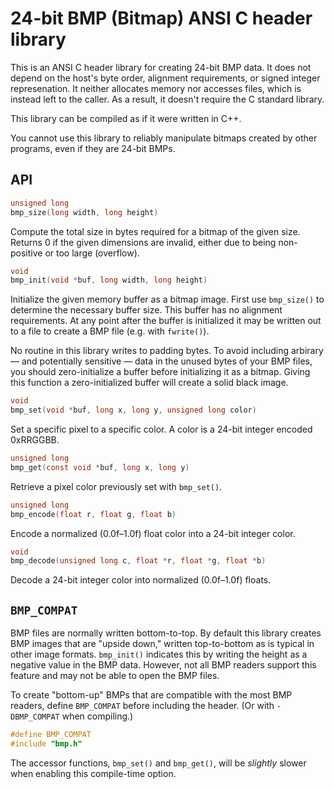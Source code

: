 # 24-bit BMP (Bitmap) ANSI C header library

This is an ANSI C header library for creating 24-bit BMP data. It does
not depend on the host's byte order, alignment requirements, or signed
integer represenation. It neither allocates memory nor accesses files,
which is instead left to the caller. As a result, it doesn't require the
C standard library.

This library can be compiled as if it were written in C++.

You cannot use this library to reliably manipulate bitmaps created by
other programs, even if they are 24-bit BMPs.

## API

```c
unsigned long
bmp_size(long width, long height)
```

Compute the total size in bytes required for a bitmap of the given size.
Returns 0 if the given dimensions are invalid, either due to being
non-positive or too large (overflow).

```c
void
bmp_init(void *buf, long width, long height)
```

Initialize the given memory buffer as a bitmap image. First use
`bmp_size()` to determine the necessary buffer size. This buffer has no
alignment requirements. At any point after the buffer is initialized it
may be written out to a file to create a BMP file (e.g. with
`fwrite()`).

No routine in this library writes to padding bytes. To avoid including
arbirary — and potentially sensitive — data in the unused bytes of your
BMP files, you should zero-initialize a buffer before initializing it as
a bitmap. Giving this function a zero-initialized buffer will create a
solid black image.

```c
void
bmp_set(void *buf, long x, long y, unsigned long color)
```

Set a specific pixel to a specific color. A color is a 24-bit integer
encoded 0xRRGGBB.

```c
unsigned long
bmp_get(const void *buf, long x, long y)
```

Retrieve a pixel color previously set with `bmp_set()`.

```c
unsigned long
bmp_encode(float r, float g, float b)
```

Encode a normalized (0.0f–1.0f) float color into a 24-bit integer color.

```c
void
bmp_decode(unsigned long c, float *r, float *g, float *b)
```

Decode a 24-bit integer color into normalized (0.0f–1.0f) floats.

## `BMP_COMPAT`

BMP files are normally written bottom-to-top. By default this library
creates BMP images that are "upside down," written top-to-bottom as is
typical in other image formats. `bmp_init()` indicates this by writing
the height as a negative value in the BMP data. However, not all BMP
readers support this feature and may not be able to open the BMP files.

To create "bottom-up" BMPs that are compatible with the most BMP
readers, define `BMP_COMPAT` before including the header. (Or with
`-DBMP_COMPAT` when compiling.)

```c
#define BMP_COMPAT
#include "bmp.h"
```

The accessor functions, `bmp_set()` and `bmp_get()`, will be *slightly*
slower when enabling this compile-time option.
